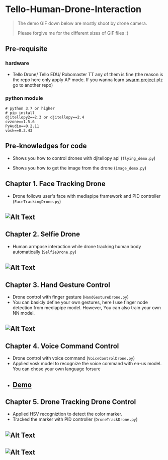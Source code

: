 # Tello-Human-Drone-Interaction
> The demo GIF down below are mostly shoot by drone camera. 
> 
> Please forgive me for the different sizes of GIF files :(
 

## Pre-requisite
 
### hardware
* Tello Drone/ Tello EDU/ Robomaster TT any of them is fine (the reason is the repo here only apply AP mode. If you wanna learn [swarm project]() plz go to another repo)

### python module
```
# python 3.7 or higher
# pip install
djitellopy2==2.3 or djitellopy==2.4
cvzone==1.5.6
PyAudio==0.2.11
vosk==0.3.43
```
## Pre-knowledges for code
* Shows you how to control drones with djitellopy api (`flying_demo.py`)

* Shows you how to get the image from the drone (`image_demo.py`)

## Chapter 1. Face Tracking Drone
* Drone follows user's face with mediapipe framework and PID controller (`FaceTrackingDrone.py`)
 ## ![Alt Text](https://media.giphy.com/media/Xk6Yj8LhScHJOyzdYq/giphy.gif)
## Chapter 2. Selfie Drone
* Human armpose interaction while drone tracking human body automatically (`SelfieDrone.py`)
 ## ![Alt Text](https://media.giphy.com/media/4kmzzzdDzIydQY3Xkm/giphy-downsized.gif)
## Chapter 3. Hand Gesture Control
* Drone control with finger gesture (`HandGestureDrone.py`)
* You can basicly define your own gestures, here I use finger node detection from mediapipe model. However, You can also train your own NN model.
 ## ![Alt Text](https://media.giphy.com/media/vd3AIxSkZ17tIwMN3a/giphy-downsized.gif)
## Chapter 4. Voice Command Control
* Drone control with voice command (`VoiceControlDrone.py`)
* Applied vosk model to recognize the voice command with en-us model. You can chose your own language forsure
* ## [Demo](https://drive.google.com/file/d/1aFfdLqqMBPBpYO7S0scrgZGfiFBR6_Xl/view?usp=share_link)
## Chapter 5.   Drone Tracking Drone Control
* Applied HSV recogniztion to detect the color marker.
* Tracked the marker with PID controller (`DroneTrackDrone.py`)
 ## ![Alt Text](https://media.giphy.com/media/RSqhVEIsTpisBJ3E1N/giphy-downsized.gif)

 ## ![Alt Text](https://media.giphy.com/media/x43hEFaOaxsUrO4fmC/giphy-downsized.gif)
